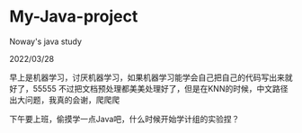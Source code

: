 # My-Java-project
Noway's java study

2022/03/28

早上是机器学习，讨厌机器学习，如果机器学习能学会自己把自己的代码写出来就好了，55555
不过把文档预处理都美美处理好了，但是在KNN的时候，中文路径出大问题，我真的会谢，爬爬爬

下午要上班，偷摸学一点Java吧，什么时候开始学计组的实验捏？
